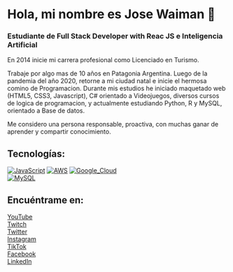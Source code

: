 # Hola, mi nombre es Jose Waiman 👋
### Estudiante de Full Stack Developer with Reac JS e Inteligencia Artificial

En 2014 inicie mi carrera profesional como Licenciado en Turismo. 

Trabaje por algo mas de 10 años en Patagonia Argentina. Luego de la pandemia del año 2020, retorne a mi ciudad natal e inicie el hermosa comino de Programacion. 
Durante mis estudios he iniciado maquetado web (HTML5, CSS3, Javascript), C# orientado a Videojuegos, diversos cursos de logica de programacion, y actualmente estudiando Python, R y MySQL, orientado a Base de datos. 

Me considero una persona responsable, proactiva, con muchas ganar de aprender y compartir conocimiento.

## Tecnologías:
[![JavaScript](https://img.shields.io/badge/JavaScript-F7DF1E?style=for-the-badge&logo=javascript&logoColor=white&labelColor=101010)]()
[![AWS](https://img.shields.io/badge/AWS-232F3E?style=for-the-badge&logo=amazon-aws&logoColor=white&labelColor=101010)]()
[![Google_Cloud](https://img.shields.io/badge/Google_Cloud-4285F4?style=for-the-badge&logo=googlecloud&logoColor=white&labelColor=101010)]()
</br>
[![MySQL](https://img.shields.io/badge/MySQL-4479A1?style=for-the-badge&logo=mysql&logoColor=white&labelColor=101010)]()
</br>

## Encuéntrame en:

[YouTube](https://www.youtube.com/channel/UCg2u_oeoLUSNVrbf46KWy6Q)</br>
[Twitch](https://www.twitch.tv/soy_defnis)</br>
[Twitter](https://twitter.com/jwaiman243)</br>
[Instagram](https://instagram.com/josewaiman)</br>
[TikTok](https://tiktok.com/@soy_defnis)</br>
[Facebook](https://www.facebook.com/jose.waiman)</br>
[LinkedIn](https://www.linkedin.com/in/josé-waiman-bba61757/)</br>



